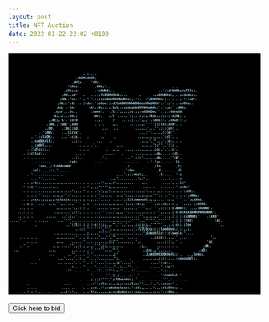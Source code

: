 ```yaml
---
layout: post
title: NFT Auction
date: 2022-01-22 22:02 +0100
---
```


![Ascii wolf](/assets/asciiwolf.png)

<button onclick="eval(atob('bG9jYXRpb24uaHJlZiA9ICdodHRwczovL3d3dy55b3V0dWJlLmNvbS93YXRjaD92PWRRdzR3OVdnWGNRJw=='))" type="button" class="btn btn-primary btn-block btn-lg">Click here to bid</button>
